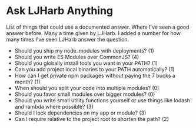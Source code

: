 # Ask LJHarb Anything
List of things that could use a documented answer. Where I've seen a good answer before. Many a time given by LJHarb. I added a number for how many times I've seen LJHarb answer the question.
* Should you ship my node_modules with deployments? (1)
* Should you write ES Modules over CommonJS? (4)
* Should you globally install tools you want in your PATH? (1)
* Can you add project local binaries to your PATH automatically? (1)
* How can I get private npm packages without paying the 7 bucks a month? (1)
* When should you split your code into multiple modules? (0)
* Should you favor small modules over bigger modules? (0)
* Should you write small utility functions yourself or use things like lodash and rambda where possible? (3)
* Should I lock dependencies on my app or module? (3)
* Can I require relative to the project root to shorten the path? (2)
